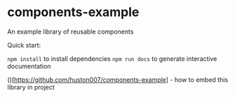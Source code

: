 # components-example
An example library of reusable components

Quick start:

`npm install` to install dependencies
`npm run docs` to generate interactive documentation

()[https://github.com/huston007/components-example] - how to embed this library in project